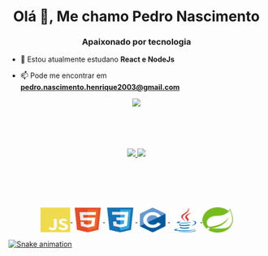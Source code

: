 <h1 align="center">Olá 👋, Me chamo Pedro Nascimento</h1>

<h3 align="center">Apaixonado por tecnologia</h3>

- 🌱 Estou atualmente estudano **React e NodeJs**

- 📫 Pode me encontrar em **pedro.nascimento.henrique2003@gmail.com**

<div align="center" style="display-flex">
    <img src="http://github-readme-streak-stats.herokuapp.com/?user=Driinho&theme=dark&date_format=M%20j%5B%2C%20Y%5D" />
</div>

<div align="center" style="display-flex; padding: 5rem; ">
    <a href="https://github.com/Driinho">
    <img height="160rem" src="https://github-readme-stats.vercel.app/api?username=Driinho&show_icons=true&theme=dark&include_all_commits=true&count_private=true"/>
    <img height="160rem" src="https://github-readme-stats.vercel.app/api/top-langs/?username=Driinho&layout=compact&langs_count=7&theme=dark"/>
</div>

<div align="center" style="display-flex" style="margin: 2rem" >
   <br>
   
   <img align="center" alt="pedro-Js" height="50" width="60" src="https://raw.githubusercontent.com/devicons/devicon/master/icons/javascript/javascript-plain.svg">
   <img align="center" alt="pedro-HTML" height="50" width="60" src="https://raw.githubusercontent.com/devicons/devicon/master/icons/html5/html5-original.svg">
   <img align="center" alt="pedro-CSS" height="50" width="60" src="https://raw.githubusercontent.com/devicons/devicon/master/icons/css3/css3-original.svg">
   <img align="center" alt ="pedro-c" height="50" width="60" src="https://github.com/devicons/devicon/blob/master/icons/c/c-original.svg">
   <img align="center" alt="pedro-java" height="50" width="60" src="https://github.com/devicons/devicon/blob/master/icons/java/java-original.svg">
   <img align="center" alt="pedro-spring" height="50" width="60" src="https://github.com/devicons/devicon/blob/master/icons/spring/spring-original.svg">
</div>


![Snake animation](https://github.com/Driinho/Driinho/blob/output/github-contribution-grid-snake.svg)
